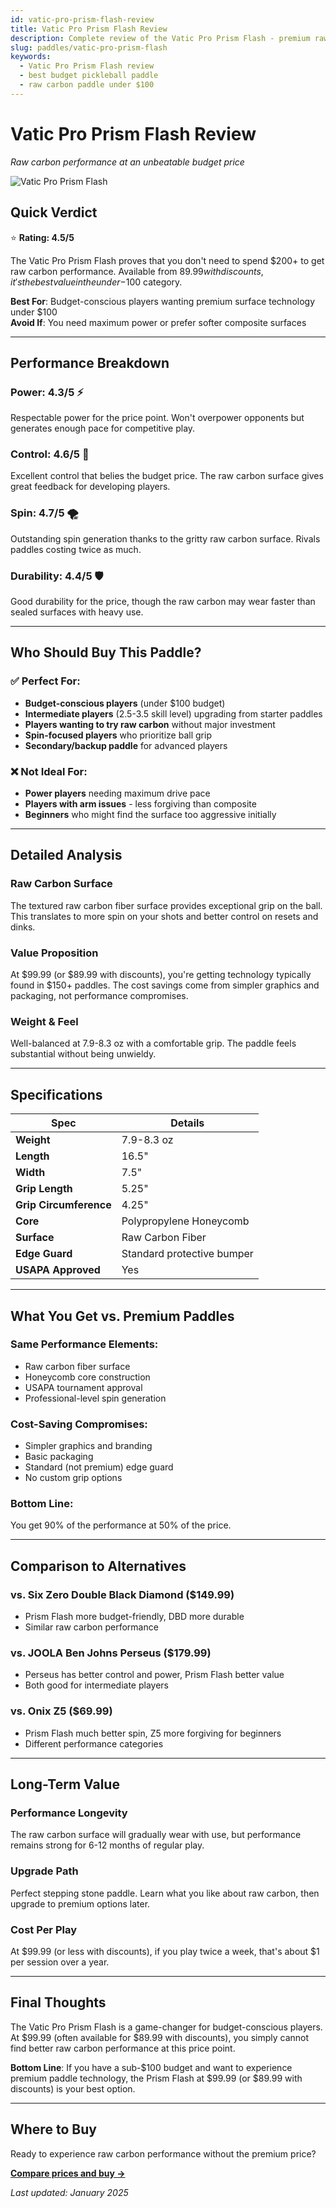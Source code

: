 ```yaml
---
id: vatic-pro-prism-flash-review
title: Vatic Pro Prism Flash Review
description: Complete review of the Vatic Pro Prism Flash - premium raw carbon performance at an unbeatable budget price.
slug: paddles/vatic-pro-prism-flash
keywords:
  - Vatic Pro Prism Flash review
  - best budget pickleball paddle
  - raw carbon paddle under $100
---
```


# Vatic Pro Prism Flash Review

*Raw carbon performance at an unbeatable budget price*

![Vatic Pro Prism Flash](/img/paddles/vatic-pro-prism-flash.jpg)

## Quick Verdict

⭐ **Rating: 4.5/5**

The Vatic Pro Prism Flash proves that you don't need to spend $200+ to get raw carbon performance. Available from $89.99 with discounts, it's the best value in the under-$100 category.

**Best For**: Budget-conscious players wanting premium surface technology under $100  
**Avoid If**: You need maximum power or prefer softer composite surfaces

---

## Performance Breakdown

### **Power: 4.3/5** ⚡
Respectable power for the price point. Won't overpower opponents but generates enough pace for competitive play.

### **Control: 4.6/5** 🎯
Excellent control that belies the budget price. The raw carbon surface gives great feedback for developing players.

### **Spin: 4.7/5** 🌪️
Outstanding spin generation thanks to the gritty raw carbon surface. Rivals paddles costing twice as much.

### **Durability: 4.4/5** 🛡️
Good durability for the price, though the raw carbon may wear faster than sealed surfaces with heavy use.

---

## Who Should Buy This Paddle?

### ✅ **Perfect For:**
- **Budget-conscious players** (under $100 budget)
- **Intermediate players** (2.5-3.5 skill level) upgrading from starter paddles
- **Players wanting to try raw carbon** without major investment
- **Spin-focused players** who prioritize ball grip
- **Secondary/backup paddle** for advanced players

### ❌ **Not Ideal For:**
- **Power players** needing maximum drive pace
- **Players with arm issues** - less forgiving than composite
- **Beginners** who might find the surface too aggressive initially

---

## Detailed Analysis

### **Raw Carbon Surface**
The textured raw carbon fiber surface provides exceptional grip on the ball. This translates to more spin on your shots and better control on resets and dinks.

### **Value Proposition**
At $99.99 (or $89.99 with discounts), you're getting technology typically found in $150+ paddles. The cost savings come from simpler graphics and packaging, not performance compromises.

### **Weight & Feel**
Well-balanced at 7.9-8.3 oz with a comfortable grip. The paddle feels substantial without being unwieldy.

---

## Specifications

| Spec | Details |
|------|---------|
| **Weight** | 7.9-8.3 oz |
| **Length** | 16.5" |
| **Width** | 7.5" |
| **Grip Length** | 5.25" |
| **Grip Circumference** | 4.25" |
| **Core** | Polypropylene Honeycomb |
| **Surface** | Raw Carbon Fiber |
| **Edge Guard** | Standard protective bumper |
| **USAPA Approved** | Yes |

---

## What You Get vs. Premium Paddles

### **Same Performance Elements:**
- Raw carbon fiber surface
- Honeycomb core construction
- USAPA tournament approval
- Professional-level spin generation

### **Cost-Saving Compromises:**
- Simpler graphics and branding
- Basic packaging
- Standard (not premium) edge guard
- No custom grip options

### **Bottom Line:**
You get 90% of the performance at 50% of the price.

---

## Comparison to Alternatives

### vs. **Six Zero Double Black Diamond** ($149.99)
- Prism Flash more budget-friendly, DBD more durable
- Similar raw carbon performance

### vs. **JOOLA Ben Johns Perseus** ($179.99)
- Perseus has better control and power, Prism Flash better value
- Both good for intermediate players

### vs. **Onix Z5** ($69.99)
- Prism Flash much better spin, Z5 more forgiving for beginners
- Different performance categories

---

## Long-Term Value

### **Performance Longevity**
The raw carbon surface will gradually wear with use, but performance remains strong for 6-12 months of regular play.

### **Upgrade Path**
Perfect stepping stone paddle. Learn what you like about raw carbon, then upgrade to premium options later.

### **Cost Per Play**
At $99.99 (or less with discounts), if you play twice a week, that's about $1 per session over a year.

---

## Final Thoughts

The Vatic Pro Prism Flash is a game-changer for budget-conscious players. At $99.99 (often available for $89.99 with discounts), you simply cannot find better raw carbon performance at this price point.

**Bottom Line**: If you have a sub-$100 budget and want to experience premium paddle technology, the Prism Flash at $99.99 (or $89.99 with discounts) is your best option.

---

## Where to Buy

Ready to experience raw carbon performance without the premium price?

**[Compare prices and buy →](https://amazon.com/s?k=Vatic+Pro+Prism+Flash+pickleball+paddle&tag=getapickle-20)**

*Last updated: January 2025*